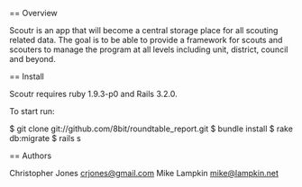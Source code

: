== Overview

Scoutr is an app that will become a central storage place for all scouting related data. The goal is to be able to provide a framework for scouts and scouters to manage the program at all levels including unit, district, council and beyond.


== Install

Scoutr requires ruby 1.9.3-p0 and Rails 3.2.0.

To start run:

  $ git clone git://github.com/8bit/roundtable_report.git
  $ bundle install
  $ rake db:migrate
  $ rails s

== Authors

Christopher Jones <crjones@gmail.com>
Mike Lampkin <mike@lampkin.net>
